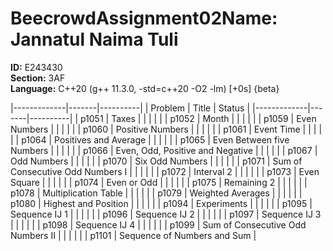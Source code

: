 # BeecrowdAssignment02**Name:** Jannatul Naima Tuli<br>
**ID:** E243430<br>
**Section:** 3AF <br>
**Language:** C++20 (g++ 11.3.0, -std=c++20 -O2 -lm) [+0s] {beta} <br>

|-------------|-------|----------|
| Problem | Title | Status |
|-------------|-------|----------|
| p1051 | Taxes |
| | | |
| p1052 | Month |
| | | |
| p1059 | Even Numbers |
| | | |
| p1060 | Positive Numbers |
| | | |
| p1061 | Event Time |
| | | |
| p1064 | Positives and Average |
| | | |
| p1065 | Even Between five Numbers |
| | | |
| p1066 | Even, Odd, Positive and Negative |
| | | |
| p1067 | Odd Numbers |
| | | |
| p1070 | Six Odd Numbers |
| | | |
| p1071 | Sum of Consecutive Odd Numbers I |
| | | |
| p1072 | Interval 2 |
| | | |
| p1073 | Even Square |
| | | |
| p1074 | Even or Odd |
| | | |
| p1075 | Remaining 2 |
| | | |
| p1078 | Multiplication Table |
| | | |
| p1079 | Weighted Averages |
| | | |
| p1080 | Highest and Position |
| | | |
| p1094 | Experiments |
| | | |
| p1095 | Sequence IJ 1 |
| | | |
| p1096 | Sequence IJ 2 |
| | | |
| p1097 | Sequence IJ 3 |
| | | |
| p1098 | Sequence IJ 4 |
| | | |
| p1099 | Sum of Consecutive Odd Numbers II |
| | | |
| p1101 | Sequence of Numbers and Sum |
